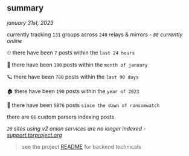 
## summary
_january 31st, 2023_

currently tracking `131` groups across `240` relays & mirrors - _`88` currently online_

⏲ there have been `7` posts within the `last 24 hours`

🦈 there have been `190` posts within the `month of january`

🪐 there have been `780` posts within the `last 90 days`

🏚 there have been `190` posts within the `year of 2023`

🦕 there have been `5876` posts `since the dawn of ransomwatch`

there are `66` custom parsers indexing posts

_`20` sites using v2 onion services are no longer indexed - [support.torproject.org](https://support.torproject.org/onionservices/v2-deprecation/)_

> see the project [README](https://github.com/joshhighet/ransomwatch#ransomwatch--) for backend technicals
